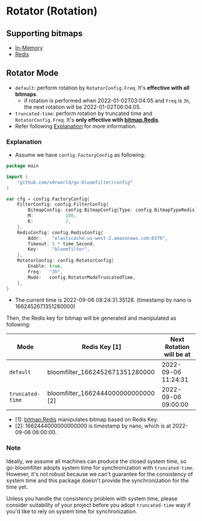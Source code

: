 # Rotator (Rotation)

## Supporting bitmaps

- [In-Memory]
- [Redis]

## Rotator Mode

- `default`: perform rotation by `RotatorConfig.Freq`. It's **effective with all bitmaps**.
    - if rotation is performed when 2022-01-02T03:04:05 and `Freq` is `3h`, the next rotation will
      be 2022-01-02T06:04:05.
- `truncated-time`: perform rotation by truncated time and `RotatorConfig.Freq`. It's **only effective
  with [bitmap.Redis]**.
- Refer following [Explanation](#Explanation) for more information.

### Explanation

- Assume we have `config.FactoryConfig` as following:

```go
package main

import (
	"github.com/x0rworld/go-bloomfilter/config"
)

var cfg = config.FactoryConfig{
	FilterConfig: config.FilterConfig{
		BitmapConfig: config.BitmapConfig{Type: config.BitmapTypeRedis},
		M:            100,
		K:            2,
	},
	RedisConfig: config.RedisConfig{
		Addr:    "elasticache.us-west-2.amazonaws.com:6379",
		Timeout: 5 * time.Second,
		Key:     "bloomfilter",
	},
	RotatorConfig: config.RotatorConfig{
		Enable: true,
		Freq:   "3h",
		Mode:   config.RotatorModeTruncatedTime,
	},
}
```

- The current time is 2022-09-06 08:24:31.35128. (timestamp by nano is 1662452671351280000)

Then, the Redis key for bitmap will be generated and manipulated as following:

| Mode             | Redis Key [1]                       | Next Rotation will be at |
|------------------|-------------------------------------|--------------------------|
| `default`        | bloomfilter_1662452671351280000     | 2022-09-06 11:24:31      |
| `truncated-time` | bloomfilter_1662444000000000000 [2] | 2022-09-06 09:00:00      |

- [1]: [bitmap.Redis] manipulates bitmap based on Redis Key.
- [2]: 1662444000000000000 is timestamp by nano, which is at 2022-09-06 06:00:00.

### Note

Ideally, we assume all machines can produce the closed system time, so go-bloomfilter adopts system time for
synchronization with `truncated-time`.
However, it's not robust because we can't guarantee for the consistency of system time and this package doesn't provide
the synchronization for the time yet.

Unless you handle the consistency problem with system time, please consider suitability of your project before you
adopt `truncated-time` way if you'd like to rely on system time for synchronization.

[In-Memory]: ../../bitmap/memory.go

[Redis]: ../../bitmap/redis.go

[bitmap]: ../../bitmap

[bitmap.Redis]: ../../bitmap/redis.go

[config.go]: ../../config/config.go
